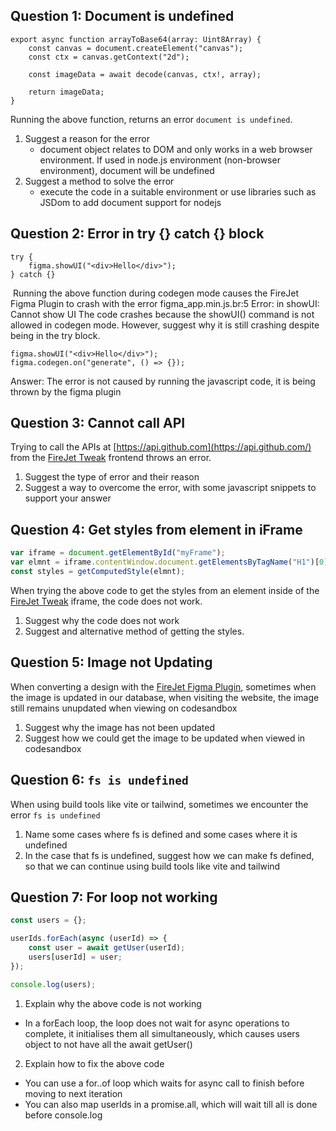 ## Question 1: Document is undefined

```tsx
export async function arrayToBase64(array: Uint8Array) {
	const canvas = document.createElement("canvas");
	const ctx = canvas.getContext("2d");

	const imageData = await decode(canvas, ctx!, array);

	return imageData;
}
```

Running the above function, returns an error `document is undefined`.

1. Suggest a reason for the error
   - document object relates to DOM and only works in a web browser environment. If used in node.js environment (non-browser environment), document will be undefined
2. Suggest a method to solve the error
   - execute the code in a suitable environment or use libraries such as JSDom to add document support for nodejs

## Question 2: Error in try {} catch {} block

```tsx
try {
	figma.showUI("<div>Hello</div>");
} catch {}
```

​
Running the above function during codegen mode causes the FireJet Figma Plugin to crash with the error figma_app.min.js.br:5 Error: in showUI: Cannot show UI
The code crashes because the showUI() command is not allowed in codegen mode. However, suggest why it is still crashing despite being in the try block.

```tsx
figma.showUI("<div>Hello</div>");
figma.codegen.on("generate", () => {});
```

Answer: The error is not caused by running the javascript code, it is being thrown by the figma plugin

## Question 3: Cannot call API

Trying to call the APIs at [https://api.github.com](https://api.github.com/) from the [FireJet Tweak](https://www.firejet.io/tweak) frontend throws an error.

1. Suggest the type of error and their reason
2. Suggest a way to overcome the error, with some javascript snippets to support your answer

## Question 4: Get styles from element in iFrame

```jsx
var iframe = document.getElementById("myFrame");
var elmnt = iframe.contentWindow.document.getElementsByTagName("H1")[0];
const styles = getComputedStyle(elmnt);
```

When trying the above code to get the styles from an element inside of the [FireJet Tweak](https://www.notion.so/5cfbc0a680c04add998d28f5c253dd12?pvs=21) iframe, the code does not work.

1. Suggest why the code does not work
2. Suggest and alternative method of getting the styles.

## Question 5: Image not Updating

When converting a design with the [FireJet Figma Plugin](https://www.firejet.io/plugin), sometimes when the image is updated in our database, when visiting the website, the image still remains unupdated when viewing on codesandbox

1. Suggest why the image has not been updated
2. Suggest how we could get the image to be updated when viewed in codesandbox

## Question 6: `fs is undefined`

When using build tools like vite or tailwind, sometimes we encounter the error `fs is undefined`

1. Name some cases where fs is defined and some cases where it is undefined
2. In the case that fs is undefined, suggest how we can make fs defined, so that we can continue using build tools like vite and tailwind

## Question 7: For loop not working

```jsx
const users = {};

userIds.forEach(async (userId) => {
	const user = await getUser(userId);
	users[userId] = user;
});

console.log(users);
```

1. Explain why the above code is not working

- In a forEach loop, the loop does not wait for async operations to complete, it initialises them all simultaneously, which causes users object to not have all the await getUser()

2. Explain how to fix the above code

- You can use a for..of loop which waits for async call to finish before moving to next iteration
- You can also map userIds in a promise.all, which will wait till all is done before console.log
